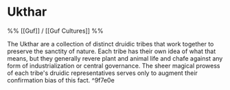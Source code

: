# Ukthar
%% [[Guf]] / [[Guf Cultures]] %%

The Ukthar are a collection of distinct druidic tribes that work together to preserve the sanctity of nature. Each tribe has their own idea of what that means, but they generally revere plant and animal life and chafe against any form of industrialization or central governance. The sheer magical prowess of each tribe's druidic representatives serves only to augment their confirmation bias of this fact. ^9f7e0e